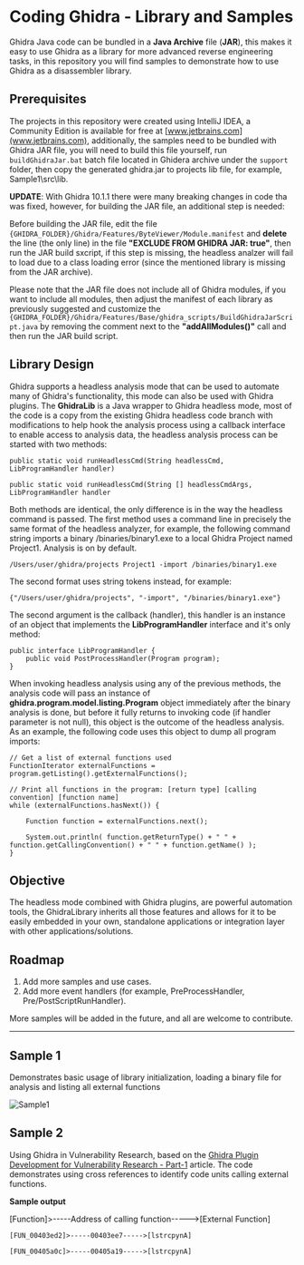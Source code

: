 # Coding Ghidra - Library and Samples

Ghidra Java code can be bundled in a **Java Archive** file (**JAR**), this makes it easy to use Ghidra as a library for more advanced reverse engineering tasks, in this repository you will find samples to demonstrate how to use Ghidra as a disassembler library.

## Prerequisites

The projects in this repository were created using IntelliJ IDEA, a Community Edition is available for free at [www.jetbrains.com](www.jetbrains.com), additionally, the samples need to be bundled with Ghidra JAR file, you will need to build this file yourself, run `buildGhidraJar.bat` batch file located in Ghidera archive under the `support` folder, then copy the generated ghidra.jar to projects lib file, for example, Sample1\src\lib.

**UPDATE**: With Ghidra 10.1.1 there were many breaking changes in code tha was fixed, however, for building the JAR file, an additional step is needed: 

Before building the JAR file, edit the file `{GHIDRA_FOLDER}/Ghidra/Features/ByteViewer/Module.manifest` and **delete** the line (the only line) in the file **"EXCLUDE FROM GHIDRA JAR: true"**, then run the JAR build sxcript, if this step is missing, the headless analzer will fail to load due to a class loading error (since the mentioned library is missing from the JAR archive).

Please note that the JAR file does not include all of Ghidra modules, if you want to include all modules, then adjust the manifest of each library as previously suggested and customize the `{GHIDRA_FOLDER}/Ghidra/Features/Base/ghidra_scripts/BuildGhidraJarScript.java` by removing the comment next to the **"addAllModules()"** call and then run the JAR build script.

## Library Design

Ghidra supports a headless analysis mode that can be used to automate many of Ghidra's functionality, this mode can also be used with Ghidra plugins. The **GhidraLib** is a Java wrapper to Ghidra headless mode, most of the code is a copy from the existing Ghidra headless code branch with modifications to help hook the analysis process using a callback interface to enable access to analysis data, the headless analysis process can be started with two methods:

```
public static void runHeadlessCmd(String headlessCmd, LibProgramHandler handler)

public static void runHeadlessCmd(String [] headlessCmdArgs, LibProgramHandler handler
```

Both methods are identical, the only difference is in the way the headless command is passed. The first method uses a command line in precisely the same format of the headless analyzer, for example, the following command string imports a binary /binaries/binary1.exe to a local Ghidra Project named Project1. Analysis is on by default.

`/Users/user/ghidra/projects Project1 -import /binaries/binary1.exe`

The second format uses string tokens instead, for example:

`{"/Users/user/ghidra/projects", "-import", "/binaries/binary1.exe"}`

The second argument is the callback (handler), this handler is an instance of an object that implements the **LibProgramHandler** interface and it's only method:

```
public interface LibProgramHandler {
    public void PostProcessHandler(Program program);
}
```

When invoking headless analysis using any of the previous methods, the analysis code will pass an instance of **ghidra.program.model.listing.Program** object immediately after the binary analysis is done, but before it fully returns to invoking code (if handler parameter is not null), this object is the outcome of the headless analysis. As an example, the following code uses this object to dump all program imports:

```
// Get a list of external functions used
FunctionIterator externalFunctions = program.getListing().getExternalFunctions();

// Print all functions in the program: [return type] [calling convention] [function name]
while (externalFunctions.hasNext()) {

    Function function = externalFunctions.next();

    System.out.println( function.getReturnType() + " " + function.getCallingConvention() + " " + function.getName() );
}
```

## Objective

The headless mode combined with Ghidra plugins, are powerful automation tools, the GhidraLibrary inherits all those features and allows for it to be easily embedded in your own, standalone applications or integration layer with other applications/solutions.

## Roadmap

1. Add more samples and use cases.
2. Add more event handlers (for example, PreProcessHandler, Pre/PostScriptRunHandler).
 
More samples will be added in the future, and all are welcome to contribute.

---

## Sample 1

Demonstrates basic usage of library initialization, loading a binary file for analysis and listing all external functions

![Sample1](https://github.com/nshalabi/Coding-Ghidra/blob/master/Media/Sample1.PNG "Sample1")

## Sample 2

Using Ghidra in Vulnerability Research, based on the [Ghidra Plugin Development for Vulnerability Research - Part-1](https://www.somersetrecon.com/blog/2019/ghidra-plugin-development-for-vulnerability-research-part-1) article. The code demonstrates using cross references to identify code units calling external functions.

**Sample output**

[Function]>-----Address of calling function----->[External Function]

`[FUN_00403ed2]>-----00403ee7----->[lstrcpynA]`

`[FUN_00405a0c]>-----00405a19----->[lstrcpynA]`
